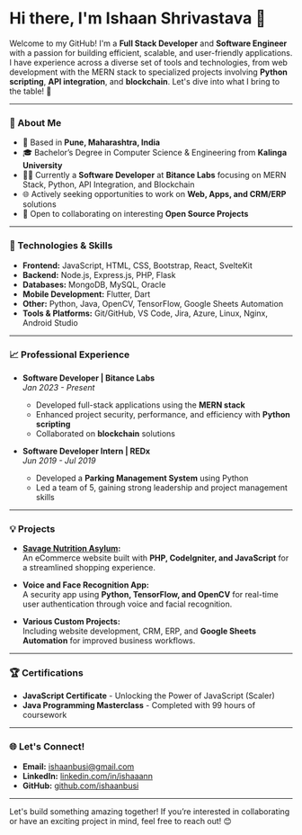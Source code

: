 # Hi there, I'm Ishaan Shrivastava 👋

Welcome to my GitHub! I'm a **Full Stack Developer** and **Software Engineer** with a passion for building efficient, scalable, and user-friendly applications. I have experience across a diverse set of tools and technologies, from web development with the MERN stack to specialized projects involving **Python scripting**, **API integration**, and **blockchain**. Let's dive into what I bring to the table! 🚀

---

### 💼 About Me
- 📍 Based in **Pune, Maharashtra, India**
- 🎓 Bachelor’s Degree in Computer Science & Engineering from **Kalinga University**
- 👨‍💻 Currently a **Software Developer** at **Bitance Labs** focusing on MERN Stack, Python, API Integration, and Blockchain
- 🌐 Actively seeking opportunities to work on **Web, Apps, and CRM/ERP** solutions
- 🤝 Open to collaborating on interesting **Open Source Projects**

---

### 🔧 Technologies & Skills
- **Frontend:** JavaScript, HTML, CSS, Bootstrap, React, SvelteKit
- **Backend:** Node.js, Express.js, PHP, Flask
- **Databases:** MongoDB, MySQL, Oracle
- **Mobile Development:** Flutter, Dart
- **Other:** Python, Java, OpenCV, TensorFlow, Google Sheets Automation
- **Tools & Platforms:** Git/GitHub, VS Code, Jira, Azure, Linux, Nginx, Android Studio

---

### 📈 Professional Experience
- **Software Developer | Bitance Labs**  
  *Jan 2023 - Present*  
  - Developed full-stack applications using the **MERN stack**
  - Enhanced project security, performance, and efficiency with **Python scripting**
  - Collaborated on **blockchain** solutions

- **Software Developer Intern | REDx**  
  *Jun 2019 - Jul 2019*  
  - Developed a **Parking Management System** using Python
  - Led a team of 5, gaining strong leadership and project management skills

---

### 💡 Projects
- **[Savage Nutrition Asylum](https://github.com/ishaanbusi/Savage-Nutrition-Asylum):**  
  An eCommerce website built with **PHP, CodeIgniter, and JavaScript** for a streamlined shopping experience.

- **Voice and Face Recognition App:**  
  A security app using **Python, TensorFlow, and OpenCV** for real-time user authentication through voice and facial recognition.

- **Various Custom Projects:**  
  Including website development, CRM, ERP, and **Google Sheets Automation** for improved business workflows.

---

### 🏆 Certifications
- **JavaScript Certificate** - Unlocking the Power of JavaScript (Scaler)
- **Java Programming Masterclass** - Completed with 99 hours of coursework

---

### 🌐 Let's Connect!
- **Email:** [ishaanbusi@gmail.com](mailto:ishaanbusi@gmail.com)
- **LinkedIn:** [linkedin.com/in/ishaaann](https://linkedin.com/in/ishaaann)
- **GitHub:** [github.com/ishaanbusi](https://github.com/ishaanbusi)

---

Let's build something amazing together! If you’re interested in collaborating or have an exciting project in mind, feel free to reach out! 😊

